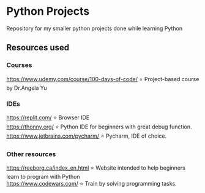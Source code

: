 # Python Projects
Repository for my smaller python projects done while learning Python

## Resources used 
### Courses
https://www.udemy.com/course/100-days-of-code/ ⭐ Project-based course by Dr.Angela Yu 

### IDEs  
https://replit.com/ ⭐ Browser IDE\
https://thonny.org/ ⭐ Python IDE for beginners with great debug function.\
https://www.jetbrains.com/pycharm/ ⭐ Pycharm, IDE of choice.

### Other resources 
https://reeborg.ca/index_en.html ⭐ Website intended to help beginners learn to program with Python\
https://www.codewars.com/ ⭐ Train by solving programming tasks.




